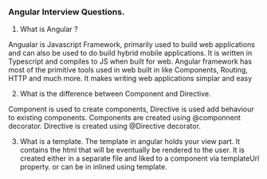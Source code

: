 ### Angular Interview Questions.

1. What is Angular ?

Angualar is Javascript Framework, primarily used to build web applications and can also be used to do build hybrid mobile applications. It is written in Typescript and compiles to JS when built for web.
Angular framework has most of the primitive tools used in web built in like Components, Routing, HTTP and much more. 
It makes writing web applications simplar and easy


2. What is the difference between Component and Directive.

Component is used to create components, Directive is used add behaviour to existing components. 
Components are created using @componnent decorator. Directive is created using @Directive decorator.

3. What is a template. 
The template in angular holds your view part. It contains the html that will be eventually be rendered to the user. It is created either in a separate file and liked to a component via templateUrl property. or can be in inlined using template.  